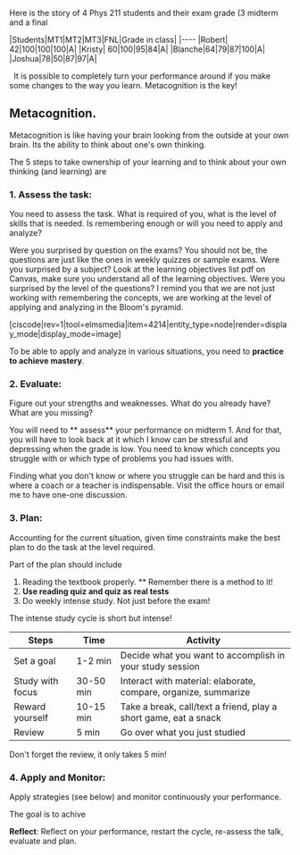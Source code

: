 Here is the story of 4 Phys 211 students and their exam grade (3 midterm and a final

|Students|MT1|MT2|MT3|FNL|Grade in class|
|----
|Robert| 42|100|100|100|A|
|Kristy| 60|100|95|84|A|
|Blanche|64|79|87|100|A|
|Joshua|78|50|87|97|A|

<lrndesign-sidenote label="Instructor Note" icon="bookmark" bg-color="#c2e5f2">
  It is possible to completely turn your performance around if you make some changes to the way you learn. Metacognition is the key!
</lrndesign-sidenote>


## Metacognition. 

Metacognition is like having your brain looking from the outside at your own brain. Its the ability to think about one's own thinking.

The 5 steps to take ownership of your learning and to think about your own thinking (and learning) are

### **1. Assess the task**: 

You need to assess the task. What is required of you, what is the level of skills that is needed. Is remembering enough or will you need to apply and analyze?

Were you surprised by question on the exams? You should not be, the questions are just like the ones in weekly quizzes or sample exams. Were you surprised by a subject? Look at the learning objectives list pdf on Canvas, make sure you understand all of the learning objectives. Were you surprised by the level of the questions? I remind you that we are not just working with remembering the concepts, we are working at the level of applying and analyzing in the Bloom's pyramid. 

[ciscode|rev=1|tool=elmsmedia|item=4214|entity_type=node|render=display_mode|display_mode=image] 

To be able to apply and analyze in various situations, you need to **practice to achieve mastery**. 


### 2. **Evaluate**: 
Figure out your strengths and weaknesses. What do you already have? What are you missing?

<lrndesign-sidenote label="Instructor Note" icon="bookmark" bg-color="#c2e5f2">
You will need to ** assess** your performance on midterm 1. And for that, you will have to look back at it which I know can be stressful and depressing when the grade is low. You need to know which concepts you struggle with or which type of problems you had issues with.
</lrndesign-sidenote>

Finding what you don't know or where you struggle can be hard and this is where a coach or a teacher is indispensable. Visit the office hours or email me to have one-one discussion. 

### 3. **Plan**: 

Accounting for the current situation, given time constraints make the best plan to do the task at the level required.

Part of the plan should include 
1. Reading the textbook properly. ** Remember there is a method to it!
2. **Use reading quiz and quiz as real tests**
3. Do weekly intense study. Not just before the exam!

The intense study cycle is short but intense!

|Steps|Time|Activity|
|---|---|---|
|Set a goal| 1-2 min| Decide what you want to accomplish in your study session|
|Study with focus|30-50 min| Interact with material: elaborate, compare, organize, summarize|
|Reward yourself| 10-15 min| Take a break, call/text a friend, play a short game, eat a snack|
|Review| 5 min| Go over what you just studied

Don't forget the review, it only takes 5 min!


### 4. **Apply** and **Monitor**: 

Apply strategies (see below) and monitor continuously your performance.

The goal is to achive 

**Reflect**: Reflect on your performance, restart the cycle, re-assess the talk, evaluate and plan.